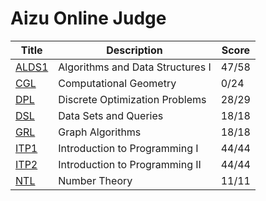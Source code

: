 # Aizu Online Judge

| Title | Description | Score |
|---|---|---|
| [ALDS1](https://onlinejudge.u-aizu.ac.jp/courses/lesson/1/ALDS1/all) | Algorithms and Data Structures I | 47/58 |
| [CGL](https://onlinejudge.u-aizu.ac.jp/courses/library/4/CGL/all) | Computational Geometry | 0/24 |
| [DPL](https://onlinejudge.u-aizu.ac.jp/courses/library/7/DPL/all) | Discrete Optimization Problems | 28/29 |
| [DSL](https://onlinejudge.u-aizu.ac.jp/courses/library/3/DSL/all) | Data Sets and Queries | 18/18 |
| [GRL](https://onlinejudge.u-aizu.ac.jp/courses/library/5/GRL/all) | Graph Algorithms | 18/18 |
| [ITP1](https://onlinejudge.u-aizu.ac.jp/courses/lesson/2/ITP1/all) | Introduction to Programming I | 44/44 |
| [ITP2](https://onlinejudge.u-aizu.ac.jp/courses/lesson/8/ITP2/all) | Introduction to Programming II | 44/44 |
| [NTL](https://onlinejudge.u-aizu.ac.jp/courses/library/6/NTL/all) | Number Theory | 11/11 |
